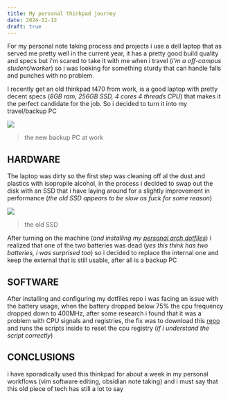 ```yaml
---
title: My personal thinkpad journey
date: 2024-12-12
draft: true
---
```


For my personal note taking process and projects i use a dell laptop that as served me pretty well in the current year, it has a pretty good build quality and specs but i'm scared to take it with me when i travel (*i'm a off-campus student/worker*) so i was looking for something sturdy that can handle falls and punches with no problem.

I recently get an old thinkpad t470 from work, is a good laptop with pretty decent specs (*8GB ram, 256GB SSD, 4 cores 4 threads CPU*) that makes it the perfect candidate for the job. So i decided to turn it into my travel/backup PC

![](/images/Pasted%20image%2020241212151035.png)
> the new backup PC at work

## HARDWARE

The laptop was dirty so the first step was cleaning off al the dust and plastics with isopropile alcohol, in the process i decided to swap out the disk with an SSD that i have laying around for a slightly improvement in performance (*the old SSD appears to be slow as fuck for some reason*)

![](/images/Pasted%20image%2020241212144557.png)
> the old SSD

After turning on the machine (*and  installing my [personal arch dotfiles](https://github.com/carnivuth/scripts)*) i realized that one of the two batteries was dead (*yes this think has two batteries, i was surprised too*) so i decided to replace the internal one and keep the external that is still usable, after all is a backup PC

## SOFTWARE

After installing and configuring my dotfiles repo i was facing an issue with the battery usage, when the battery dropped below $75\%$  the cpu frequency dropped down to 400MHz, after some research i found that it was a problem with CPU signals and registries, the fix was to download this [repo](https://github.com/yyearth/turnoff-BD-PROCHOT) and runs the scripts inside to reset the cpu registry (*if i understand the script correctly*)

## CONCLUSIONS

i have sporadically used this thinkpad for about a week in my personal workflows (vim software editing, obsidian note taking) and i must say that this old piece of tech has still a lot to say
